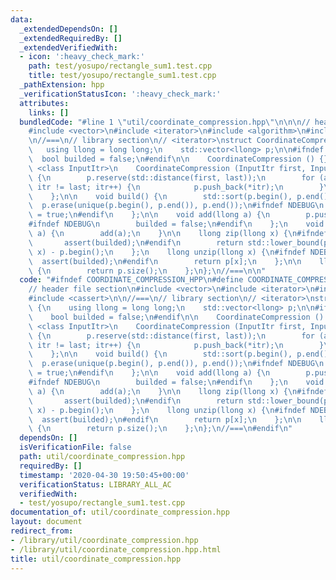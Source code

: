 ```yaml
---
data:
  _extendedDependsOn: []
  _extendedRequiredBy: []
  _extendedVerifiedWith:
  - icon: ':heavy_check_mark:'
    path: test/yosupo/rectangle_sum1.test.cpp
    title: test/yosupo/rectangle_sum1.test.cpp
  _pathExtension: hpp
  _verificationStatusIcon: ':heavy_check_mark:'
  attributes:
    links: []
  bundledCode: "#line 1 \"util/coordinate_compression.hpp\"\n\n\n// header file section\n\
    #include <vector>\n#include <iterator>\n#include <algorithm>\n#include <cassert>\n\
    \n//===\n// library section\n// <iterator>\nstruct CoordinateCompression {\n \
    \   using llong = long long;\n    std::vector<llong> p;\n\n#ifndef NDEBUG\n  \
    \  bool builded = false;\n#endif\n\n    CoordinateCompression () {};\n    template\
    \ <class InputItr>\n    CoordinateCompression (InputItr first, InputItr last)\
    \ {\n        p.reserve(std::distance(first, last));\n        for (auto itr = first;\
    \ itr != last; itr++) {\n            p.push_back(*itr);\n        }\n        build();\n\
    \    };\n\n    void build() {\n        std::sort(p.begin(), p.end());\n      \
    \  p.erase(unique(p.begin(), p.end()), p.end());\n#ifndef NDEBUG\n        builded\
    \ = true;\n#endif\n    };\n\n    void add(llong a) {\n        p.push_back(a);\n\
    #ifndef NDEBUG\n        builded = false;\n#endif\n    };\n    void push(llong\
    \ a) {\n        add(a);\n    }\n\n    llong zip(llong x) {\n#ifndef NDEBUG\n \
    \       assert(builded);\n#endif\n        return std::lower_bound(p.begin(), p.end(),\
    \ x) - p.begin();\n    };\n    llong unzip(llong x) {\n#ifndef NDEBUG\n      \
    \  assert(builded);\n#endif\n        return p[x];\n    };\n\n    llong size()\
    \ {\n        return p.size();\n    };\n};\n//===\n\n"
  code: "#ifndef COORDINATE_COMPRESSION_HPP\n#define COORDINATE_COMPRESSION_HPP\n\
    // header file section\n#include <vector>\n#include <iterator>\n#include <algorithm>\n\
    #include <cassert>\n\n//===\n// library section\n// <iterator>\nstruct CoordinateCompression\
    \ {\n    using llong = long long;\n    std::vector<llong> p;\n\n#ifndef NDEBUG\n\
    \    bool builded = false;\n#endif\n\n    CoordinateCompression () {};\n    template\
    \ <class InputItr>\n    CoordinateCompression (InputItr first, InputItr last)\
    \ {\n        p.reserve(std::distance(first, last));\n        for (auto itr = first;\
    \ itr != last; itr++) {\n            p.push_back(*itr);\n        }\n        build();\n\
    \    };\n\n    void build() {\n        std::sort(p.begin(), p.end());\n      \
    \  p.erase(unique(p.begin(), p.end()), p.end());\n#ifndef NDEBUG\n        builded\
    \ = true;\n#endif\n    };\n\n    void add(llong a) {\n        p.push_back(a);\n\
    #ifndef NDEBUG\n        builded = false;\n#endif\n    };\n    void push(llong\
    \ a) {\n        add(a);\n    }\n\n    llong zip(llong x) {\n#ifndef NDEBUG\n \
    \       assert(builded);\n#endif\n        return std::lower_bound(p.begin(), p.end(),\
    \ x) - p.begin();\n    };\n    llong unzip(llong x) {\n#ifndef NDEBUG\n      \
    \  assert(builded);\n#endif\n        return p[x];\n    };\n\n    llong size()\
    \ {\n        return p.size();\n    };\n};\n//===\n#endif\n"
  dependsOn: []
  isVerificationFile: false
  path: util/coordinate_compression.hpp
  requiredBy: []
  timestamp: '2020-04-30 19:50:45+00:00'
  verificationStatus: LIBRARY_ALL_AC
  verifiedWith:
  - test/yosupo/rectangle_sum1.test.cpp
documentation_of: util/coordinate_compression.hpp
layout: document
redirect_from:
- /library/util/coordinate_compression.hpp
- /library/util/coordinate_compression.hpp.html
title: util/coordinate_compression.hpp
---
```

